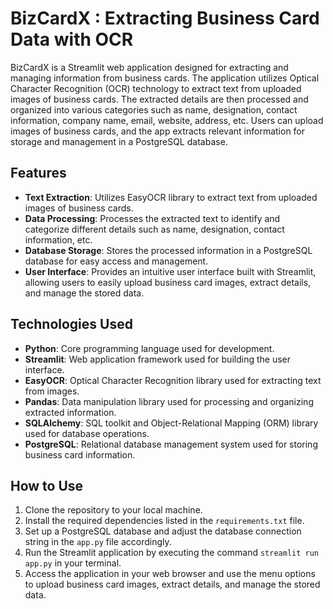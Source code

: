 # BizCardX : Extracting Business Card Data with OCR

BizCardX is a Streamlit web application designed for extracting and managing information from business cards. The application utilizes Optical Character Recognition (OCR) technology to extract text from uploaded images of business cards. The extracted details are then processed and organized into various categories such as name, designation, contact information, company name, email, website, address, etc. Users can upload images of business cards, and the app extracts relevant information for storage and management in a PostgreSQL database.

## Features

- **Text Extraction**: Utilizes EasyOCR library to extract text from uploaded images of business cards.
- **Data Processing**: Processes the extracted text to identify and categorize different details such as name, designation, contact information, etc.
- **Database Storage**: Stores the processed information in a PostgreSQL database for easy access and management.
- **User Interface**: Provides an intuitive user interface built with Streamlit, allowing users to easily upload business card images, extract details, and manage the stored data.

## Technologies Used

- **Python**: Core programming language used for development.
- **Streamlit**: Web application framework used for building the user interface.
- **EasyOCR**: Optical Character Recognition library used for extracting text from images.
- **Pandas**: Data manipulation library used for processing and organizing extracted information.
- **SQLAlchemy**: SQL toolkit and Object-Relational Mapping (ORM) library used for database operations.
- **PostgreSQL**: Relational database management system used for storing business card information.

## How to Use

1. Clone the repository to your local machine.
2. Install the required dependencies listed in the `requirements.txt` file.
3. Set up a PostgreSQL database and adjust the database connection string in the `app.py` file accordingly.
4. Run the Streamlit application by executing the command `streamlit run app.py` in your terminal.
5. Access the application in your web browser and use the menu options to upload business card images, extract details, and manage the stored data.

